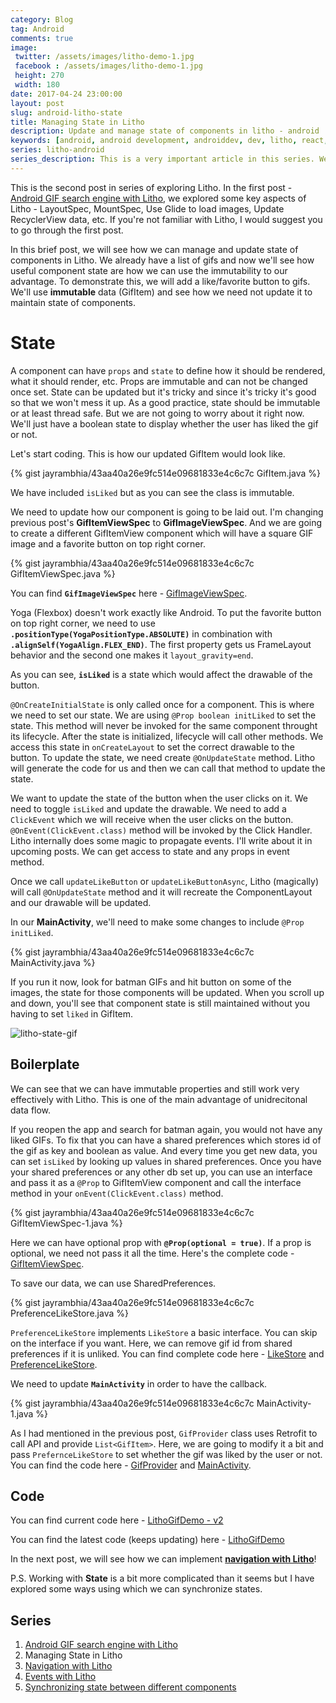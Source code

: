 ```yaml
---
category: Blog
tag: Android
comments: true
image:
 twitter: /assets/images/litho-demo-1.jpg
 facebook : /assets/images/litho-demo-1.jpg
 height: 270
 width: 180
date: 2017-04-24 23:00:00
layout: post
slug: android-litho-state
title: Managing State in Litho
description: Update and manage state of components in litho - android
keywords: [android, android development, androiddev, dev, litho, react, ui, gif, gifs, search, engine, facebook, open source, recyclerview, props, state]
series: litho-android
series_description: This is a very important article in this series. We explore the immutable states in Litho and how to properly update them. We will power through some of the boilerplate code to implement like button for our GIFs.
---
```


This is the second post in series of exploring Litho. In the first post - [Android GIF search engine with Litho](/blog/android-litho-gifs), we explored some key aspects of Litho - LayoutSpec, MountSpec, Use Glide to load images, Update RecyclerView data, etc. If you're not familiar with Litho, I would suggest you to go through the first post.

In this brief post, we will see how we can manage and update state of components in Litho. We already have a list of gifs and now we'll see how useful component state are how we can use the immutability to our advantage. To demonstrate this, we will add a like/favorite button to gifs. We'll use **immutable** data (GifItem) and see how we need not update it to maintain state of components.

# State

A component can have `props` and `state` to define how it should be rendered, what it should render, etc. Props are immutable and can not be changed once set. State can be updated but it's tricky and since it's tricky it's good so that we won't mess it up. As a good practice, state should be immutable or at least thread safe. But we are not going to worry about it right now. We'll just have a boolean state to display whether the user has liked the gif or not.

Let's start coding. This is how our updated GifItem would look like.

{% gist jayrambhia/43aa40a26e9fc514e09681833e4c6c7c GifItem.java %}

We have included `isLiked` but as you can see the class is immutable.

We need to update how our component is going to be laid out. I'm changing previous post's **GifItemViewSpec** to **GifImageViewSpec**. And we are going to create a different GifItemView component which will have a square GIF image and a favorite button on top right corner.

{% gist jayrambhia/43aa40a26e9fc514e09681833e4c6c7c GifItemViewSpec.java %}

You can find **`GifImageViewSpec`** here - [GifImageViewSpec](https://github.com/jayrambhia/LithoGifSearch/blob/v2/app/src/main/java/com/fenchtose/lithogifsearch/components/GifImageViewSpec.java).

Yoga (Flexbox) doesn't work exactly like Android. To put the favorite button on top right corner, we need to use **`.positionType(YogaPositionType.ABSOLUTE)`** in combination with **`.alignSelf(YogaAlign.FLEX_END)`**. The first property gets us FrameLayout behavior and the second one makes it `layout_gravity=end`.

As you can see, **`isLiked`** is a state which would affect the drawable of the button.

`@OnCreateInitialState` is only called once for a component. This is where we need to set our state. We are using `@Prop boolean initLiked` to set the state. This method will never be invoked for the same component throught its lifecycle. After the state is initialized, lifecycle will call other methods. We access this state in `onCreateLayout` to set the correct drawable to the button. To update the state, we need create `@OnUpdateState` method. Litho will generate the code for us and then we can call that method to update the state.

We want to update the state of the button when the user clicks on it. We need to toggle `isLiked` and update the drawable. We need to add a `ClickEvent` which we will receive when the user clicks on the button. `@OnEvent(ClickEvent.class)` method will be invoked by the Click Handler. Litho internally does some magic to propagate events. I'll write about it in upcoming posts. We can get access to state and any props in event method.

Once we call `updateLikeButton` or `updateLikeButtonAsync`, Litho (magically) will call `@OnUpdateState` method and it will recreate the ComponentLayout and our drawable will be updated.

In our **MainActivity**, we'll need to make some changes to include `@Prop initLiked`.

{% gist jayrambhia/43aa40a26e9fc514e09681833e4c6c7c MainActivity.java %}

If you run it now, look for batman GIFs and hit button on some of the images, the state for those components will be updated. When you scroll up and down, you'll see that component state is still maintained without you having to set `liked` in GifItem.

![litho-state-gif](/assets/images/litho-state-demo.gif)

## Boilerplate
We can see that we can have immutable properties and still work very effectively with Litho. This is one of the main advantage of unidrecitonal data flow.

If you reopen the app and search for batman again, you would not have any liked GIFs. To fix that you can have a shared preferences which stores id of the gif as key and boolean as value. And every time you get new data, you can set `isLiked` by looking up values in shared preferences. Once you have your shared preferences or any other db set up, you can use an interface and pass it as a `@Prop` to GifItemView component and call the interface method in your `onEvent(ClickEvent.class)` method.

{% gist jayrambhia/43aa40a26e9fc514e09681833e4c6c7c GifItemViewSpec-1.java %}

Here we can have optional prop with **`@Prop(optional = true)`**. If a prop is optional, we need not pass it all the time. Here's the complete code - [GifItemViewSpec](https://github.com/jayrambhia/LithoGifSearch/blob/v2/app/src/main/java/com/fenchtose/lithogifsearch/components/GifItemViewSpec.java).

To save our data, we can use SharedPreferences.

{% gist jayrambhia/43aa40a26e9fc514e09681833e4c6c7c PreferenceLikeStore.java %}

`PreferenceLikeStore` implements `LikeStore` a basic interface. You can skip on the interface if you want. Here, we can remove gif id from shared preferences if it is unliked.
You can find complete code here - [LikeStore](https://github.com/jayrambhia/LithoGifSearch/blob/v2/app/src/main/java/com/fenchtose/lithogifsearch/models/db/LikeStore.java) and [PreferenceLikeStore](https://github.com/jayrambhia/LithoGifSearch/blob/v2/app/src/main/java/com/fenchtose/lithogifsearch/models/db/PreferenceLikeStore.java).

We need to update **`MainActivity`** in order to have the callback.

{% gist jayrambhia/43aa40a26e9fc514e09681833e4c6c7c MainActivity-1.java %}

As I had mentioned in the previous post, `GifProvider` class uses Retrofit to call API and provide `List<GifItem>`. Here, we are going to modify it a bit and pass `PrefernceLikeStore` to set whether the gif was liked by the user or not. You can find the code here - [GifProvider](https://github.com/jayrambhia/LithoGifSearch/blob/v2/app/src/main/java/com/fenchtose/lithogifsearch/models/api/GifProvider.java) and [MainActivity](https://github.com/jayrambhia/LithoGifSearch/blob/v2/app/src/main/java/com/fenchtose/lithogifsearch/MainActivity.java).

## Code
You can find current code here - [LithoGifDemo - v2](https://github.com/jayrambhia/LithoGifSearch/tree/v2)

You can find the latest code (keeps updating) here - [LithoGifDemo](https://github.com/jayrambhia/LithoGifSearch)

In the next post, we will see how we can implement **[navigation with Litho](/blog/android-litho-navigation)**!

P.S. Working with **State** is a bit more complicated than it seems but I have explored some ways using which we can synchronize states.

## Series

 1. [Android GIF search engine with Litho](/blog/android-litho-gifs)
 2. Managing State in Litho
 3. [Navigation with Litho](/blog/android-litho-navigation)
 4. [Events with Litho](/blog/android-litho-events)
 5. [Synchronizing state between different components](/blog/android-litho-sync)
